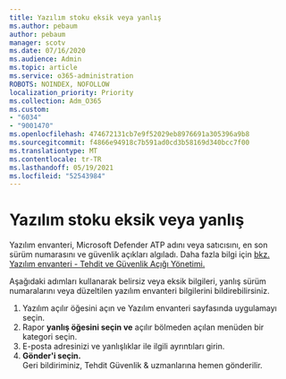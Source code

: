 ```yaml
---
title: Yazılım stoku eksik veya yanlış
ms.author: pebaum
author: pebaum
manager: scotv
ms.date: 07/16/2020
ms.audience: Admin
ms.topic: article
ms.service: o365-administration
ROBOTS: NOINDEX, NOFOLLOW
localization_priority: Priority
ms.collection: Adm_O365
ms.custom:
- "6034"
- "9001470"
ms.openlocfilehash: 474672131cb7e9f52029eb8976691a305396a9b8
ms.sourcegitcommit: f4866e94918c7b591ad0cd3b58169d340bcc7f00
ms.translationtype: MT
ms.contentlocale: tr-TR
ms.lasthandoff: 05/19/2021
ms.locfileid: "52543984"
---
```

# <a name="software-inventory-is-missing-or-inaccurate"></a>Yazılım stoku eksik veya yanlış

Yazılım envanteri, Microsoft Defender ATP adını veya satıcısını, en son sürüm numarasını ve güvenlik açıkları algıladı. Daha fazla bilgi için [bkz. Yazılım envanteri - Tehdit ve Güvenlik Açığı Yönetimi.](/windows/security/threat-protection/microsoft-defender-atp/tvm-software-inventory)

Aşağıdaki adımları kullanarak belirsiz veya eksik bilgileri, yanlış sürüm numaralarını veya düzeltilen yazılım envanteri bilgilerini bildirebilirsiniz.  

1. Yazılım açılır öğesini açın ve Yazılım envanteri sayfasında uygulamayı seçin.
2. Rapor **yanlış öğesini seçin ve** açılır bölmeden açılan menüden bir kategori seçin.
3. E-posta adresinizi ve yanlışlıklar ile ilgili ayrıntıları girin.
4. **Gönder'i seçin.**</br>
    Geri bildiriminiz, Tehdit Güvenlik & uzmanlarına hemen gönderilir.